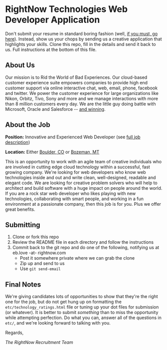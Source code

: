 RightNow Technologies Web Developer Application
===============================================
Don't submit your resume in standard boring fashion (well, [if you must, go here](http://www.rightnow.com/company-careers.php)). Instead, show us your chops by sending us a creative application that highlights your skills.  Clone this repo, fill in the details and send it back to us.  Full instructions at the bottom of this file.

About Us
--------
Our mission is to Rid the World of Bad Experiences.  Our cloud-based customer experience suite empowers companies to provide high end customer support via online interactive chat, web, email, phone, facebook and twitter.  We power the customer experience for large organizations like Nikon, Orbitz, Tivo, Sony and more and we manage interactions with more than 8 million customers every day.  We are the little guy doing battle with Microsoft, Oracle and Salesforce -- [and winning](http://www.rightnow.com/news-center.php).

About the Job
-------------
**Position:** Innovative and Experienced Web Developer (see [full job description](http://tbe.taleo.net/NA8/ats/careers/requisition.jsp?org=RIGHTNOW&cws=1&rid=1284))

**Location:** Either [Boulder, CO](http://www.bouldercolorado.gov/index.php?option=com_content&task=view&id=3226&Itemid=1059) or [Bozeman, MT](http://www.montana.edu/wwwpy/photos.htm)

This is an opportunity to work with an agile team of creative individuals who are involved in cutting edge cloud technology within a successful, fast growing company.  We're looking for web developers who know web technologies inside and out and write clean, well-designed, readable and elegant code.  We are looking for creative problem solvers who will help to architect and build software with a huge impact on people around the world.  If you are a rock star web developer who likes playing with new technologies, collaborating with smart people, and working in a fun environment at a passionate company, then this job is for you.  Plus we offer great benefits.

Submitting
----------
1. Clone or fork this repo
2. Review the README file in each directory and follow the instructions
3. Commit back to the git repo and do one of the following, notifying us at eb.love -at- rightnow.com
    * Post it somewhere private where we can grab the clone
    * Zip up and send to us
    * Use `git send-email`

Final Notes
-----------
We're giving candidates lots of opportunities to show that they're the right one for the job, but do not get hung up on formatting the `etc/technology_ratings.html` file or tuning up your dot files for submission (or whatever).  It is better to submit *something* than to miss the opportunity while attempting perfection.  Do what you can, answer all of the questions in `etc/`, and we're looking forward to talking with you.

Regards,

*The RightNow Recruitment Team*
